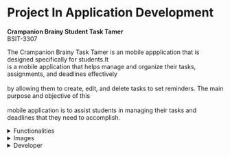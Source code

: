 # Project In Application Development

**Crampanion Brainy Student Task Tamer**  
BSIT-3307


  The Crampanion Brainy Task Tamer is an mobile appplication that is designed specifically for students.It<br> 
  is a mobile application that helps manage and organize their tasks, assignments, and deadlines effectively <br>  
  by allowing them to create, edit, and delete tasks to set reminders. The main purpose and objective of this <br>   
  mobile application is to assist students in managing their tasks and deadlines that they need to accomplish.

  <details><summary>Functionalities</summary>

- Create and Add a Student Task
- Edit a Student Task
- Read or View the Student Task
- Delete a Student Task 

</details>

<details><summary>Images</summary>

</details>

<details><summary>Developer</summary>
    <div style="overflow: auto;">
    <h5>Hawak Carl Jonel V. <img src="https://static-00.iconduck.com/assets.00/facebook-icon-512x512-7a4en82u.png" style="height: 20px;width:25px;"></h5>
    <h5>Lagunsing John Carlo M. <img src="image_url" style="float: right;"></h5>
    <h5>Luna Andrei B. <img src="image_url" style="float: right;"></h5>
  </div></details>
  





